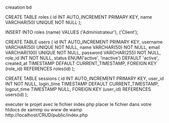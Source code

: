  <!-- <div class="mb-4 pb-2">
                <label for="confirm-password" class="block font-mono text-black">Confirm mdp</label>
                <input type="password" id="confirm-password" placeholder="Confirmez le mot de passe" class="w-full p-2 mt-2 border rounded-md focus:outline-none focus:ring-2 focus:ring-blue-500">
            </div> -->



creaation bd




CREATE TABLE roles (
    id INT AUTO_INCREMENT PRIMARY KEY,
    name VARCHAR(50) UNIQUE NOT NULL
);

INSERT INTO roles (name) VALUES ('Administrateur'), ('Client');


CREATE TABLE users (
    id INT AUTO_INCREMENT PRIMARY KEY,
    username VARCHAR(50) UNIQUE NOT NULL,
    name VARCHAR(50) NOT NULL,
    email VARCHAR(100) UNIQUE NOT NULL,
    password VARCHAR(255) NOT NULL,
    role_id INT NOT NULL,
    status ENUM('active', 'inactive') DEFAULT 'active',
    created_at TIMESTAMP DEFAULT CURRENT_TIMESTAMP,
    FOREIGN KEY (role_id) REFERENCES roles(id)
);

CREATE TABLE sessions (
    id INT AUTO_INCREMENT PRIMARY KEY,
    user_id INT NOT NULL,
    login_time TIMESTAMP DEFAULT CURRENT_TIMESTAMP,
    logout_time TIMESTAMP NULL,
    FOREIGN KEY (user_id) REFERENCES users(id)
);


executer le projet avec le fichier index.php
placer le fichier dans votre htdocs de xammp ou www de wamp
http://localhost/CRUD/public/index.php